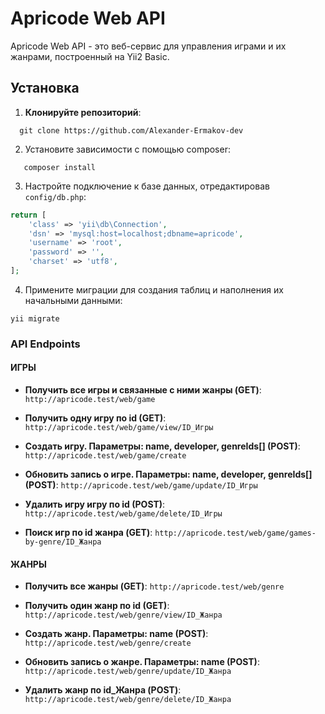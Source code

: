 # Apricode Web API

Apricode Web API - это веб-сервис для управления играми и их жанрами, построенный на Yii2 Basic.

## Установка

1. **Клонируйте репозиторий**:
``` 
  git clone https://github.com/Alexander-Ermakov-dev
```

2. Установите зависимости с помощью composer:
``` 
   composer install
```

3. Настройте подключение к базе данных, отредактировав `config/db.php`:

```php
return [
    'class' => 'yii\db\Connection',
    'dsn' => 'mysql:host=localhost;dbname=apricode',
    'username' => 'root',
    'password' => '',
    'charset' => 'utf8',
];
```

4. Примените миграции для создания таблиц и наполнения их начальными данными:
```
yii migrate
```
### API Endpoints

#### ИГРЫ

- **Получить все игры и связанные с ними жанры (GET)**:
  `http://apricode.test/web/game`

- **Получить одну игру по id (GET)**:
  `http://apricode.test/web/game/view/ID_Игры`

- **Создать игру. Параметры: name, developer, genreIds[] (POST)**:
  `http://apricode.test/web/game/create`

- **Обновить запись о игре. Параметры: name, developer, genreIds[] (POST)**:
  `http://apricode.test/web/game/update/ID_Игры`

- **Удалить игру игру по id (POST)**:
  `http://apricode.test/web/game/delete/ID_Игры`

- **Поиск игр по id жанра (GET)**:
  `http://apricode.test/web/game/games-by-genre/ID_Жанра`

#### ЖАНРЫ

- **Получить все жанры (GET)**:
  `http://apricode.test/web/genre`

- **Получить один жанр по id (GET)**:
  `http://apricode.test/web/genre/view/ID_Жанра`

- **Создать жанр. Параметры: name (POST)**:
  `http://apricode.test/web/genre/create`

- **Обновить запись о жанре. Параметры: name (POST)**:
  `http://apricode.test/web/genre/update/ID_Жанра`

- **Удалить жанр по id_Жанра (POST)**:
  `http://apricode.test/web/genre/delete/ID_Жанра`
